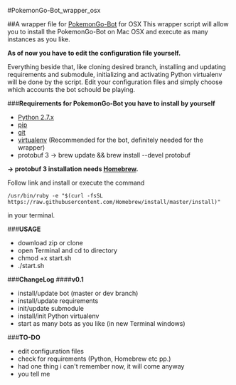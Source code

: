#PokemonGo-Bot_wrapper_osx

##A wrapper file for [PokemonGo-Bot](https://github.com/PokemonGoF/PokemonGo-Bot) for OSX
This wrapper script will allow you to install the PokemonGo-Bot on Mac OSX and execute as many instances as you like.

**As of now you have to edit the configuration file yourself.**

Everything beside that, like cloning desired branch, installing and updating requirements and submodule, initializing and activating Python virtualenv will be done by the script. Edit your configuration files and simply choose which accounts the bot schould be playing.

###**Requirements for PokemonGo-Bot you have to install by yourself**

- [Python 2.7.x](http://docs.python-guide.org/en/latest/starting/installation/)
- [pip](https://pip.pypa.io/en/stable/installing/)
- [git](https://git-scm.com/book/en/v2/Getting-Started-Installing-Git)
- [virtualenv](https://virtualenv.pypa.io/en/stable/installation/) (Recommended for the bot, definitely needed for the wrapper)
- protobuf 3 -> brew update && brew install --devel protobuf

**-> protobuf 3 installation needs [Homebrew](http://brew.sh).**

Follow link and install or execute the command

```
/usr/bin/ruby -e "$(curl -fsSL https://raw.githubusercontent.com/Homebrew/install/master/install)"
```

in your terminal.

###**USAGE**
- download zip or clone
- open Terminal and cd to directory
- chmod +x start.sh
- ./start.sh

###**ChangeLog**
####**v0.1**
- install/update bot (master or dev branch)
- install/update requirements
- init/update submodule
- install/init Python virtualenv
- start as many bots as you like (in new Terminal windows)

###**TO-DO**
- edit configuration files
- check for requirements (Python, Homebrew etc pp.)
- had one thing i can't remember now, it will come anyway
- you tell me
